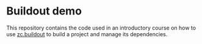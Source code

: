 # Buildout demo

This repository contains the code used in an introductory course on how to use
[zc.buildout](https://github.com/buildout/buildout) to build a project and manage its dependencies.